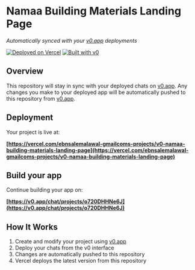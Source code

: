 # Namaa Building Materials Landing Page

*Automatically synced with your [v0.app](https://v0.app) deployments*

[![Deployed on Vercel](https://img.shields.io/badge/Deployed%20on-Vercel-black?style=for-the-badge&logo=vercel)](https://vercel.com/ebnsalemalawal-gmailcoms-projects/v0-namaa-building-materials-landing-page)
[![Built with v0](https://img.shields.io/badge/Built%20with-v0.app-black?style=for-the-badge)](https://v0.app/chat/projects/o720DHHNe6J)

## Overview

This repository will stay in sync with your deployed chats on [v0.app](https://v0.app).
Any changes you make to your deployed app will be automatically pushed to this repository from [v0.app](https://v0.app).

## Deployment

Your project is live at:

**[https://vercel.com/ebnsalemalawal-gmailcoms-projects/v0-namaa-building-materials-landing-page](https://vercel.com/ebnsalemalawal-gmailcoms-projects/v0-namaa-building-materials-landing-page)**

## Build your app

Continue building your app on:

**[https://v0.app/chat/projects/o720DHHNe6J](https://v0.app/chat/projects/o720DHHNe6J)**

## How It Works

1. Create and modify your project using [v0.app](https://v0.app)
2. Deploy your chats from the v0 interface
3. Changes are automatically pushed to this repository
4. Vercel deploys the latest version from this repository